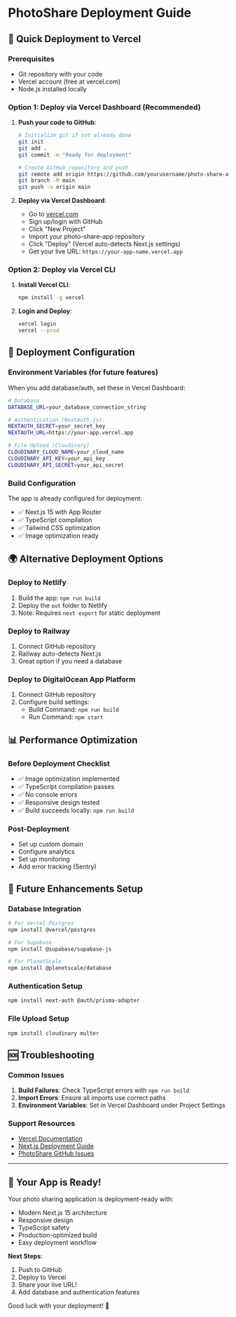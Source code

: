 # PhotoShare Deployment Guide

## 🚀 Quick Deployment to Vercel

### Prerequisites
- Git repository with your code
- Vercel account (free at vercel.com)
- Node.js installed locally

### Option 1: Deploy via Vercel Dashboard (Recommended)

1. **Push your code to GitHub**:
   ```bash
   # Initialize git if not already done
   git init
   git add .
   git commit -m "Ready for deployment"
   
   # Create GitHub repository and push
   git remote add origin https://github.com/yourusername/photo-share-app.git
   git branch -M main
   git push -u origin main
   ```

2. **Deploy via Vercel Dashboard**:
   - Go to [vercel.com](https://vercel.com)
   - Sign up/login with GitHub
   - Click "New Project"
   - Import your photo-share-app repository
   - Click "Deploy" (Vercel auto-detects Next.js settings)
   - Get your live URL: `https://your-app-name.vercel.app`

### Option 2: Deploy via Vercel CLI

1. **Install Vercel CLI**:
   ```bash
   npm install -g vercel
   ```

2. **Login and Deploy**:
   ```bash
   vercel login
   vercel --prod
   ```

## 🔧 Deployment Configuration

### Environment Variables (for future features)
When you add database/auth, set these in Vercel Dashboard:

```bash
# Database
DATABASE_URL=your_database_connection_string

# Authentication (NextAuth.js)
NEXTAUTH_SECRET=your_secret_key
NEXTAUTH_URL=https://your-app.vercel.app

# File Upload (Cloudinary)
CLOUDINARY_CLOUD_NAME=your_cloud_name
CLOUDINARY_API_KEY=your_api_key
CLOUDINARY_API_SECRET=your_api_secret
```

### Build Configuration
The app is already configured for deployment:
- ✅ Next.js 15 with App Router
- ✅ TypeScript compilation
- ✅ Tailwind CSS optimization
- ✅ Image optimization ready

## 🌍 Alternative Deployment Options

### Deploy to Netlify
1. Build the app: `npm run build`
2. Deploy the `out` folder to Netlify
3. Note: Requires `next export` for static deployment

### Deploy to Railway
1. Connect GitHub repository
2. Railway auto-detects Next.js
3. Great option if you need a database

### Deploy to DigitalOcean App Platform
1. Connect GitHub repository
2. Configure build settings:
   - Build Command: `npm run build`
   - Run Command: `npm start`

## 📊 Performance Optimization

### Before Deployment Checklist
- ✅ Image optimization implemented
- ✅ TypeScript compilation passes
- ✅ No console errors
- ✅ Responsive design tested
- ✅ Build succeeds locally: `npm run build`

### Post-Deployment
- Set up custom domain
- Configure analytics
- Set up monitoring
- Add error tracking (Sentry)

## 🔮 Future Enhancements Setup

### Database Integration
```bash
# For Vercel Postgres
npm install @vercel/postgres

# For Supabase
npm install @supabase/supabase-js

# For PlanetScale
npm install @planetscale/database
```

### Authentication Setup
```bash
npm install next-auth @auth/prisma-adapter
```

### File Upload Setup
```bash
npm install cloudinary multer
```

## 🆘 Troubleshooting

### Common Issues
1. **Build Failures**: Check TypeScript errors with `npm run build`
2. **Import Errors**: Ensure all imports use correct paths
3. **Environment Variables**: Set in Vercel Dashboard under Project Settings

### Support Resources
- [Vercel Documentation](https://vercel.com/docs)
- [Next.js Deployment Guide](https://nextjs.org/docs/deployment)
- [PhotoShare GitHub Issues](https://github.com/yourusername/photo-share-app/issues)

---

## 🎉 Your App is Ready!

Your photo sharing application is deployment-ready with:
- Modern Next.js 15 architecture
- Responsive design
- TypeScript safety
- Production-optimized build
- Easy deployment workflow

**Next Steps**: 
1. Push to GitHub
2. Deploy to Vercel
3. Share your live URL!
4. Add database and authentication features

Good luck with your deployment! 🚀
